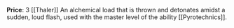 **Price**: 3 [[Thaler]]
An alchemical load that is thrown and detonates amidst a sudden, loud flash, used with the master level of the ability [[Pyrotechnics]].
